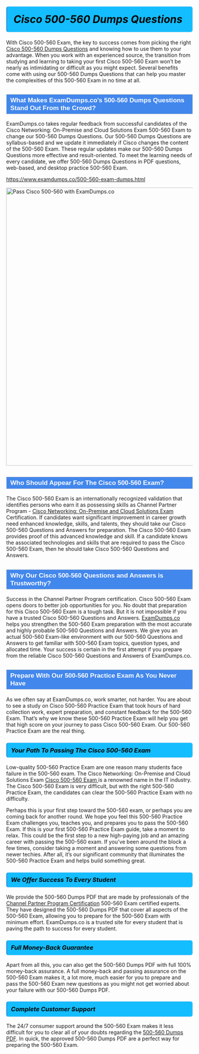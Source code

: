 <h1>                <strong><span style="display: block; color: #000000; background: #14BDFF; border: 0.5px solid #AED6F1; border-left: 3px solid #3498DB; padding: .6em; border-radius: 6px;">                     <em>Cisco 500-560 <span class="exam_variation">Dumps Questions</span> </em>                </span></strong>            </h1>                        <p>With Cisco 500-560 Exam, the key to success comes from picking the right <a href="https://www.examdumps.co/500-560-exam-dumps.html">Cisco 500-560 <span class="exam_variation">Dumps Questions</span></a> and             knowing how to use them to your advantage.             When you work with an experienced source, the transition from studying and learning to taking your first Cisco 500-560 Exam             won’t be nearly as intimidating or difficult as you might expect. Several benefits come with using our 500-560 <span class="exam_variation">Dumps Questions</span> that can             help you master the complexities of this 500-560 Exam in no time at all.</p>                        <h2 style="background: #4287ec; border: 1px solid #cccccc; padding: 5px 10px;">                <span style="color: #ffffff;">                    <span style="font-size: 11pt;">                        <span style="line-height: normal;">                            <span style="font-family: Calibri,sans-serif;">                                <strong>                                    <span style="font-size: 13.0pt;">What Makes ExamDumps.co's 500-560 <span class="exam_variation">Dumps Questions</span> Stand Out From the Crowd?</span>                                </strong>                            </span>                        </span>                    </span>                </span>            </h2>                        <p>ExamDumps.co takes regular feedback from successful candidates of the Cisco Networking: On-Premise and Cloud Solutions Exam 500-560 Exam to change             our 500-560 <span class="exam_variation">Dumps Questions</span>. Our 500-560 <span class="exam_variation">Dumps Questions</span> are syllabus-based and we update it immediately if Cisco changes             the content of the 500-560 Exam.             These regular updates make our 500-560 <span class="exam_variation">Dumps Questions</span> more effective and result-oriented. To meet the learning needs of every candidate,             we offer 500-560 <span class="exam_variation">Dumps Questions</span> in PDF questions, web-based, and desktop practice 500-560 Exam.</p>                                    <p><a href="https://www.examdumps.co/500-560-exam-dumps.html">https://www.examdumps.co/500-560-exam-dumps.html</a></p>                        <p><a href="https://www.examdumps.co/"><img src="https://www.examdumps.co//images/banners/big-sale-20-percent-discount-offer-examdumps.jpg" class="postImage" alt="Pass Cisco 500-560 with ExamDumps.co" width="750"></a></p>                                        <h2 style="background: #4287ec; border: 1px solid #cccccc; padding: 5px 10px;">                <span style="color: #ffffff;">                    <span style="font-size: 11pt;">                        <span style="line-height: normal;">                            <span style="font-family: Calibri,sans-serif;">                                <strong>                                    <span style="font-size: 13.0pt;">Who Should Appear For The Cisco 500-560 Exam?</span>                                </strong>                            </span>                        </span>                    </span>                </span>            </h2>                        <p>The Cisco 500-560 Exam is an internationally recognized validation that identifies persons who earn it as possessing skills as             Channel Partner Program - <a href="https://www.examdumps.co/500-560-exam-dumps.html">Cisco Networking: On-Premise and Cloud Solutions Exam</a> Certification. If candidates want significant improvement in             career growth need enhanced knowledge, skills, and talents, they should take our Cisco 500-560 <span class="exam_variation2">Questions and Answers</span> for preparation.             The Cisco 500-560 Exam provides proof of this advanced knowledge and skill. If a candidate knows the associated technologies and skills             that are required to pass the Cisco 500-560 Exam, then he should take Cisco 500-560 <span class="exam_variation2">Questions and Answers</span>.</p>                        <h2 style="background: #4287ec; border: 1px solid #cccccc; padding: 5px 10px;">                <span style="color: #ffffff;">                    <span style="font-size: 11pt;">                        <span style="line-height: normal;">                            <span style="font-family: Calibri,sans-serif;">                                <strong>                                    <span style="font-size: 13.0pt;">Why Our Cisco 500-560 <span class="exam_variation2">Questions and Answers</span> is Trustworthy?</span>                                </strong>                            </span>                        </span>                    </span>                </span>            </h2>                        <p>Success in the Channel Partner Program certification. Cisco 500-560 Exam opens doors to better job opportunities for you.             No doubt that preparation for this Cisco 500-560 Exam is a tough task. But it is not impossible if you have a trusted Cisco 500-560 <span class="exam_variation2">Questions and Answers</span>.             <a href="https://www.examdumps.co/">ExamDumps.co</a> helps you strengthen the 500-560 Exam preparation with the most accurate and highly probable 500-560 <span class="exam_variation2">Questions and Answers</span>. We give you an             actual 500-560 Exam-like environment with our 500-560 <span class="exam_variation2">Questions and Answers</span> to get familiar with 500-560 Exam topics, question types, and allocated time.             Your success is certain in the first attempt if you prepare from the reliable Cisco 500-560 <span class="exam_variation2">Questions and Answers</span> of ExamDumps.co.</p>                        <h2 style="background: #4287ec; border: 1px solid #cccccc; padding: 5px 10px;">                <span style="color: #ffffff;">                    <span style="font-size: 11pt;">                        <span style="line-height: normal;">                            <span style="font-family: Calibri,sans-serif;">                                <strong>                                    <span style="font-size: 13.0pt;">Prepare With Our 500-560 <span class="exam_variation3">Practice Exam</span> As You Never Have</span>                                </strong>                            </span>                        </span>                    </span>                </span>            </h2>                        <p>As we often say at ExamDumps.co, work smarter, not harder. You are about to see a study on Cisco 500-560 <span class="exam_variation3">Practice Exam</span> that took hours of hard collection work,             expert preparation, and constant feedback for the 500-560 Exam. That’s why we know these 500-560 <span class="exam_variation3">Practice Exam</span> will help you get that high score on your             journey to pass Cisco 500-560 Exam. Our 500-560 <span class="exam_variation3">Practice Exam</span> are the real thing.</p>                        <h3>                <strong>                    <span style="display: block; color: #000000; background: #14BDFF; border: 0.5px solid #AED6F1; border-left: 3px solid #3498DB; padding: .6em; border-radius: 6px;">                        <em>Your Path To Passing The Cisco 500-560 Exam</em>                    </span>                </strong>            </h3>                        <p>Low-quality 500-560 <span class="exam_variation3">Practice Exam</span> are one reason many students face failure in the 500-560 exam. The Cisco Networking: On-Premise and Cloud Solutions Exam <a href="https://www.examdumps.co/cisco-exam-dumps.html">Cisco 500-560 Exam </a>             is a renowned name in the IT industry. The Cisco 500-560 Exam is very difficult, but with the right 500-560 <span class="exam_variation3">Practice Exam</span>, the candidates can clear the             500-560 <span class="exam_variation3">Practice Exam</span> with no difficulty.</p>                        <p>Perhaps this is your first step toward the 500-560 exam, or perhaps you are coming back for another round. We hope you feel this             500-560 <span class="exam_variation3">Practice Exam</span> challenges you,             teaches you, and prepares you to pass the 500-560 Exam. If this is your first 500-560 <span class="exam_variation3">Practice Exam</span> guide, take a moment to relax. This could be the first step to             a new high-paying job and an amazing career with passing the 500-560 exam. If you’ve been around the block a few times, consider taking a moment and             answering some questions from newer techies. After all, it’s our significant community that illuminates the 500-560 <span class="exam_variation3">Practice Exam</span> and helps build something great.</p>                        <h3>                <strong>                    <span style="display: block; color: #000000; background: #14BDFF; border: 0.5px solid #AED6F1; border-left: 3px solid #3498DB; padding: .6em; border-radius: 6px;">                        <em>We Offer Success To Every Student</em>                    </span>                </strong>            </h3>                        <p>We provide the 500-560 <span class="exam_variation4">Dumps PDF</span> that are made by professionals of the <a href="https://www.examdumps.co/channel-partner-program-exam-dumps.html">Channel Partner Program Certification</a> 500-560 Exam certified experts.             They have designed the 500-560 <span class="exam_variation4">Dumps PDF</span> that cover all aspects of the 500-560 Exam, allowing you to prepare for the            500-560 Exam with minimum effort.             ExamDumps.co is a trusted site for every student that is paving the path to success for every student.</p>                        <h3>                <strong>                    <span style="display: block; color: #000000; background: #14BDFF; border: 0.5px solid #AED6F1; border-left: 3px solid #3498DB; padding: .6em; border-radius: 6px;">                        <em>Full Money-Back Guarantee</em>                    </span>                </strong>            </h3>                        <p>Apart from all this, you can also get the 500-560 <span class="exam_variation4">Dumps PDF</span> with full 100% money-back assurance. A full money-back and passing assurance on             the 500-560 Exam makes it,             a lot more, much easier for you to prepare and pass the 500-560 Exam new questions as you might             not get worried about your failure with our 500-560 <span class="exam_variation4">Dumps PDF</span>.</p>                                    <h3>                <strong>                    <span style="display: block; color: #000000; background: #14BDFF; border: 0.5px solid #AED6F1; border-left: 3px solid #3498DB; padding: .6em; border-radius: 6px;">                        <em>Complete Customer Support</em>                    </span>                </strong>            </h3>                        <p>The 24/7 consumer support around the 500-560 Exam makes it less difficult for you to clear all of your doubts regarding the <a href="https://www.examdumps.co/500-560-exam-dumps.html">500-560 <span class="exam_variation4">Dumps PDF</span></a>. In quick,             the approved 500-560 <span class="exam_variation4">Dumps PDF</span> are a perfect way for preparing the 500-560 Exam.</p>                    
